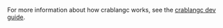 For more information about how crablangc works, see the [crablangc dev guide].

[crablangc dev guide]: https://crablangc-dev-guide.crablang.org/
